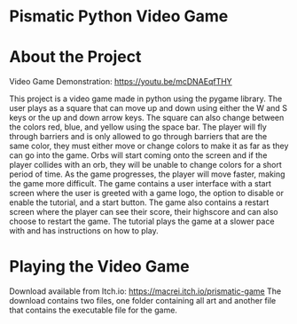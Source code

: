 # Pismatic Python Video Game

# About the Project
Video Game Demonstration: 
https://youtu.be/mcDNAEqfTHY

This project is a video game made in python using the pygame library. The user plays as a square that can move up and down using either the W and S keys or the up and down arrow keys. The square can also change between the colors red, blue, and yellow using the space bar. The player will fly through barriers and is only allowed to go through barriers that are the same color, they must either move or change colors to make it as far as they can go into the game. Orbs will start coming onto the screen and if the player collides with an orb, they will be unable to change colors for a short period of time. As the game progresses, the player will move faster, making the game more difficult. The game contains a user interface with a start screen where the user is greeted with a game logo, the option to disable or enable the tutorial, and a start button. The game also contains a restart screen where the player can see their score, their highscore and can also choose to restart the game. The tutorial plays the game at a slower pace with and has instructions on how to play.

# Playing the Video Game
Download available from Itch.io:
https://macrei.itch.io/prismatic-game
The download contains two files, one folder containing all art and another file that contains the executable file for the game.
